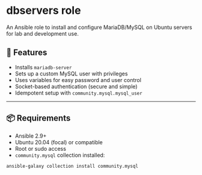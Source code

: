 # dbservers role

An Ansible role to install and configure MariaDB/MySQL on Ubuntu servers for lab and development use.

## 🧰 Features

- Installs `mariadb-server`
- Sets up a custom MySQL user with privileges
- Uses variables for easy password and user control
- Socket-based authentication (secure and simple)
- Idempotent setup with `community.mysql.mysql_user`

---

## 📦 Requirements

- Ansible 2.9+
- Ubuntu 20.04 (focal) or compatible
- Root or sudo access
- `community.mysql` collection installed:

```bash
ansible-galaxy collection install community.mysql

